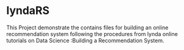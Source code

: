 # lyndaRS
This Project demonstrate the contains files for building an online recommendation system following the procedures from lynda online tutorials on Data Science :Building a Recommendation System.
